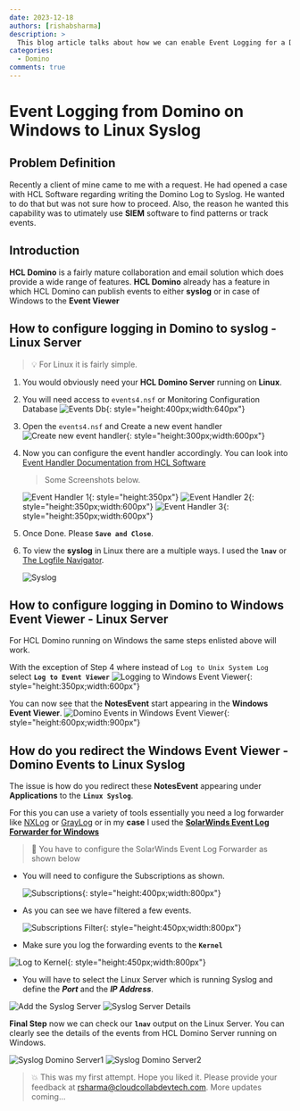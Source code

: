 ```yaml
---
date: 2023-12-18
authors: [rishabsharma]
description: >
  This blog article talks about how we can enable Event Logging for a Domino Server running on Windows to a Linux Syslog.
categories:
  - Domino
comments: true
---
```


# **Event Logging from Domino on Windows to Linux Syslog**

## **Problem Definition**

Recently a client of mine came to me with a request. He had opened a case with HCL Software regarding writing the Domino Log to Syslog. He wanted to do that but was not sure how to proceed. Also, the reason he wanted this capability was to utimately use **SIEM** software to find patterns or track events.

<!-- more -->

## **Introduction**

**HCL Domino** is a fairly mature collaboration and email solution which does provide a wide range of features. **HCL Domino** already has a feature in which HCL Domino can publish events to either **syslog** or in case of Windows to the **Event Viewer**

## **How to configure logging in Domino to syslog - Linux Server**

> :bulb: For Linux it is fairly simple.

1. You would obviously need your **HCL Domino Server** running on **Linux**.
2. You will need access to `events4.nsf` or Monitoring Configuration Database
   ![Events Db](assets/images/eventpost/events4.png "Monitoring Configuration Database"){: style="height:400px;width:640px"}
3. Open the `events4.nsf` and Create a new event handler
   ![Create new event handler](assets/images/eventpost/eventhandler.png "Create new event handler"){: style="height:300px;width:600px"}
4. Now you can configure the event handler accordingly. You can look into [Event Handler Documentation from HCL Software](https://help.hcltechsw.com/domino/14.0.0/admin/admn_eventhandlers_t.html "Event Handler Documentation")

   > Some Screenshots below.

   ![Event Handler 1](assets/images/eventpost/eventhandler1.png "Event Handler 1"){: style="height:350px"}
   ![Event Handler 2](assets/images/eventpost/eventhandler2.png "Event Handler 2"){: style="height:350px;width:600px"}
   ![Event Handler 3](assets/images/eventpost/eventhandler3.png "Event Handler 3"){: style="height:350px;width:600px"}

5. Once Done. Please **`Save and Close`**.

6. To view the **syslog** in Linux there are a multiple ways. I used the **`lnav`** or [The Logfile Navigator](https://lnav.org/ "Logfile Navigator").

   ![Syslog](assets/images/eventpost/syslog.png "Syslog Linux")

## **How to configure logging in Domino to Windows Event Viewer - Linux Server**

For HCL Domino running on Windows the same steps enlisted above will work.

With the exception of Step 4 where instead of `Log to Unix System Log` select **`Log to Event Viewer`**
![Logging to Windows Event Viewer](assets/images/eventpost/windoweventhandler.png "Windows Event Viewer"){: style="height:350px;width:600px"}

You can now see that the **NotesEvent** start appearing in the **Windows Event Viewer**.
![Domino Events in Windows Event Viewer](assets/images/eventpost/windoweventviewer.png "Domino Events in Windows Event Viewer"){: style="height:600px;width:900px"}

## **How do you redirect the Windows Event Viewer - Domino Events to Linux Syslog**

The issue is how do you redirect these **NotesEvent** appearing under **Applications** to the **`Linux Syslog`**.

For this you can use a variety of tools essentially you need a log forwarder like [NXLog](https://nxlog.co/) or [GrayLog](https://graylog.org/) or in my **case** I used the [**SolarWinds Event Log Forwarder for Windows**](https://www.solarwinds.com/free-tools/event-log-forwarder-for-windows "SolarWinds Event Log Forwarder for Windows")

> :memo: You have to configure the SolarWinds Event Log Forwarder as shown below

- You will need to configure the Subscriptions as shown.

  ![Subscriptions](assets/images/eventpost/sweventlogcreate.png "Subscription Create"){: style="height:400px;width:800px"}

- As you can see we have filtered a few events.

  ![Subscriptions Filter](assets/images/eventpost/sweventlogcreate1.png "Subscription Filter"){: style="height:450px;width:800px"}

- Make sure you log the forwarding events to the **`Kernel`**

![Log to Kernel](assets/images/eventpost/sweventlogcreate2.png "Log to Kernel"){: style="height:450px;width:800px"}

- You will have to select the Linux Server which is running Syslog and define the **_Port_** and the **_IP Address_**.

![Add the Syslog Server](assets/images/eventpost/syslogsrv1.png "Add the Syslog Server")
![Syslog Server Details](assets/images/eventpost/syslogsrv2.png "Syslog Server Details")

**Final Step** now we can check our **`lnav`** output on the Linux Server. You can clearly see the details of the events from HCL Domino Server running on Windows.

![Syslog Domino Server1](assets/images/eventpost/syslogdomino.png "Syslog Domino Sever1")
![Syslog Domino Server2](assets/images/eventpost/syslogdomino1.png "SyslogDomino Server2")

> :boom: This was my first attempt. Hope you liked it. Please provide your feedback at <rsharma@cloudcollabdevtech.com>. More updates coming...
